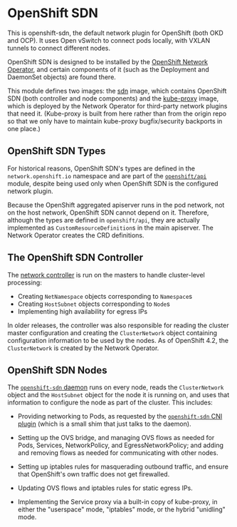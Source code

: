 # OpenShift SDN

This is openshift-sdn, the default network plugin for OpenShift (both
OKD and OCP). It uses Open vSwitch to connect pods locally, with VXLAN
tunnels to connect different nodes.

OpenShift SDN is designed to be installed by the [OpenShift Network
Operator](https://github.com/openshift/cluster-network-operator), and
certain components of it (such as the Deployment and DaemonSet
objects) are found there.

This module defines two images: the [sdn](./images/sdn) image, which
contains OpenShift SDN (both controller and node components) and the
[kube-proxy](./images/kube-proxy) image, which is deployed by the
Network Operator for third-party network plugins that need it.
(Kube-proxy is built from here rather than from the origin repo so
that we only have to maintain kube-proxy bugfix/security backports in
one place.)

## OpenShift SDN Types

For historical reasons, OpenShift SDN's types are defined in the
`network.openshift.io` namespace and are part of the
[`openshift/api`](https://github.com/openshift/api) module, despite
being used only when OpenShift SDN is the configured network plugin.

Because the OpenShift aggregated apiserver runs in the pod network,
not on the host network, OpenShift SDN cannot depend on it. Therefore,
although the types are defined in `openshift/api`, they are actually
implemented as `CustomResourceDefinition`s in the main apiserver. The
Network Operator creates the CRD definitions.

## The OpenShift SDN Controller

The [network controller](./cmd/network-controller) is run on
the masters to handle cluster-level processing:

  - Creating `NetNamespace` objects corresponding to `Namespace`s
  - Creating `HostSubnet` objects corresponding to `Node`s
  - Implementing high availability for egress IPs

In older releases, the controller was also responsible for reading the
cluster master configuration and creating the `ClusterNetwork` object
containing configuration information to be used by the nodes. As of
OpenShift 4.2, the `ClusterNetwork` is created by the Network
Operator.

## OpenShift SDN Nodes

The [`openshift-sdn` daemon](./cmd/openshift-sdn) runs on every node,
reads the `ClusterNetwork` object and the `HostSubnet` object for the
node it is running on, and uses that information to configure the node
as part of the cluster. This includes:

  - Providing networking to Pods, as requested by the [`openshift-sdn`
    CNI plugin](./cmd/sdn-cni-plugin) (which is a small shim that just
    talks to the daemon).

  - Setting up the OVS bridge, and managing OVS flows as needed for
    Pods, Services, NetworkPolicy, and EgressNetworkPolicy; and adding
    and removing flows as needed for communicating with other nodes.

  - Setting up iptables rules for masquerading outbound traffic, and
    ensure that OpenShift's own traffic does not get firewalled.

  - Updating OVS flows and iptables rules for static egress IPs.

  - Implementing the Service proxy via a built-in copy of kube-proxy,
    in either the "userspace" mode, "iptables" mode, or the hybrid
    "unidling" mode.
